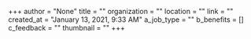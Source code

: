 +++
author = "None"
title = ""
organization = ""
location = ""
link = ""
created_at = "January 13, 2021, 9:33 AM"
a_job_type = ""
b_benefits = []
c_feedback = ""
thumbnail = ""
+++
